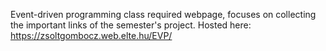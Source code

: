 Event-driven programming class required webpage, focuses on collecting the important links of the semester's project.
Hosted here: https://zsoltgombocz.web.elte.hu/EVP/
